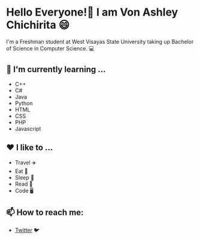 # Hello Everyone!👋 I am Von Ashley Chichirita 😄
I'm a Freshman student at West Visayas State University taking up Bachelor of Science in Computer Science. 💻

## 🌱 I'm currently learning ...
- C++
- C#
- Java
- Python
- HTML
- CSS
- PHP
- Javascript

## ❤️ I like to ...
- Travel ✈️
- Eat 🍔
- Sleep 🛌
- Read 📖
- Code 🖥️

## 📫 How to reach me:
- [Twitter](https://twitter.com/ashed_bone) 🐦
